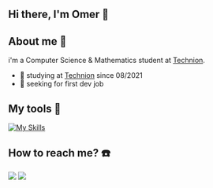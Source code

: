 ## Hi there, I'm Omer 👋

## About me 🥷

 i'm a Computer Science & Mathematics student at [Technion](https://www.technion.ac.il/).

- 📖 studying at [Technion](https://www.technion.ac.il/) since 08/2021
- 🔎 seeking for first dev job

## My tools 🧰
[![My Skills](https://skillicons.dev/icons?i=c,cpp,go,bash,python,kali,linux)](https://skillicons.dev)


## How to reach me? ☎️
[<img src="https://img.icons8.com/?size=100&id=xuvGCOXi8Wyg&format=png&color=000000">](https://www.linkedin.com/in/omerrlevi/)
[<img src="https://img.icons8.com/?size=100&id=P7UIlhbpWzZm&format=png&color=000000">](mailto:omerlevi0@gmail.com)
